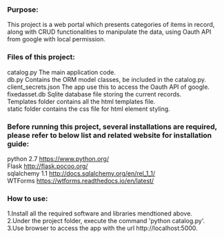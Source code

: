 ### Purpose:
This project is a web portal which presents categories of items in record, along with CRUD functionalities to manipulate the data, using Oauth API from google with local permission.


### Files of this project:
catalog.py		The main application code.  
db.py			Contains the ORM model classes, be included in the catalog.py.  
client_secrets.json	The app use this to access the Oauth API of google.  
fixedasset.db		Sqlite database file storing the current records.  
Templates folder	contains all the html templates file.  
static folder		contains the css file for html element styling.  


### Before running this project, several installations are required, please refer to below list and related website for installation guide:
python 2.7	https://www.python.org/  
Flask		http://flask.pocoo.org/  
sqlalchemy 1.1	http://docs.sqlalchemy.org/en/rel_1_1/  
WTForms		https://wtforms.readthedocs.io/en/latest/  


### How to use:

1.Install all the required software and libraries mendtioned above.  
2.Under the project folder, execute the command 'python catalog.py'.  
3.Use browser to access the app with the url http://localhost:5000.  
